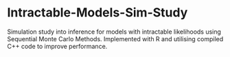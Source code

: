 # Intractable-Models-Sim-Study
Simulation study into inference for models with intractable likelihoods using Sequential Monte Carlo Methods.  Implemented with R and utilising compiled C++ code to improve performance.
